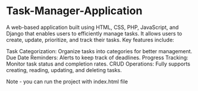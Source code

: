 # Task-Manager-Application

A web-based application built using HTML, CSS, PHP, JavaScript, and Django that enables users to efficiently manage tasks. It allows users to create, update, prioritize, and track their tasks. Key features include:

Task Categorization: Organize tasks into categories for better management.
Due Date Reminders: Alerts to keep track of deadlines.
Progress Tracking: Monitor task status and completion rates.
CRUD Operations: Fully supports creating, reading, updating, and deleting tasks.


Note  -  you can run the project with index.html file
